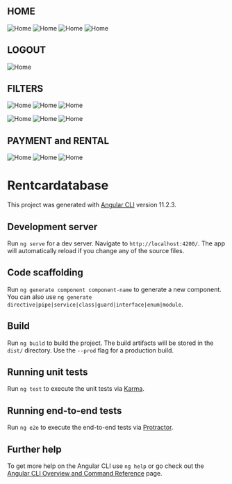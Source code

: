## HOME
![Home](https://github.com/nursebilcanb/re-cap-project-frontend/main/src/assets/images/homePage.png)
![Home](https://github.com/nursebilcanb/re-cap-project-frontend/blob/main/src/assets/images/loginedPage2.png)
![Home](https://github.com/nursebilcanb/re-cap-project-frontend/blob/main/src/assets/images/loginedPage.png)
![Home](https://github.com/nursebilcanb/re-cap-project-frontend/blob/main/src/assets/images/registeredPage.png)

## LOGOUT
![Home](https://github.com/nursebilcanb/re-cap-project-frontend/blob/main/src/assets/images/logoutPage.png)

## FILTERS
![Home](https://github.com/nursebilcanb/re-cap-project-frontend/blob/main/src/assets/images/filtered3.png)
![Home](https://github.com/nursebilcanb/re-cap-project-frontend/blob/main/src/assets/images/filtered1.png)
![Home](https://github.com/nursebilcanb/re-cap-project-frontend/blob/main/src/assets/images/filtered2.png)

![Home](https://github.com/nursebilcanb/re-cap-project-frontend/blob/main/src/assets/images/filter3.png)
![Home](https://github.com/nursebilcanb/re-cap-project-frontend/blob/main/src/assets/images/filter1.png)
![Home](https://github.com/nursebilcanb/re-cap-project-frontend/blob/main/src/assets/images/filter2.png)

## PAYMENT and RENTAL
![Home](https://github.com/nursebilcanb/re-cap-project-frontend/blob/main/src/assets/images/paymentPage.png)
![Home](https://github.com/nursebilcanb/re-cap-project-frontend/blob/main/src/assets/images/rentalPage.png)
![Home](https://github.com/nursebilcanb/re-cap-project-frontend/blob/main/src/assets/images/invaliddatechoice.png)

















# Rentcardatabase

This project was generated with [Angular CLI](https://github.com/angular/angular-cli) version 11.2.3.

## Development server

Run `ng serve` for a dev server. Navigate to `http://localhost:4200/`. The app will automatically reload if you change any of the source files.

## Code scaffolding

Run `ng generate component component-name` to generate a new component. You can also use `ng generate directive|pipe|service|class|guard|interface|enum|module`.

## Build

Run `ng build` to build the project. The build artifacts will be stored in the `dist/` directory. Use the `--prod` flag for a production build.

## Running unit tests

Run `ng test` to execute the unit tests via [Karma](https://karma-runner.github.io).

## Running end-to-end tests

Run `ng e2e` to execute the end-to-end tests via [Protractor](http://www.protractortest.org/).

## Further help

To get more help on the Angular CLI use `ng help` or go check out the [Angular CLI Overview and Command Reference](https://angular.io/cli) page.
